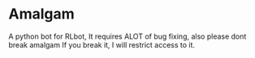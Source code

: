 # Amalgam
A python bot for RLbot, It requires ALOT of bug fixing, also please dont break amalgam
If you break it, I will restrict access to it.
